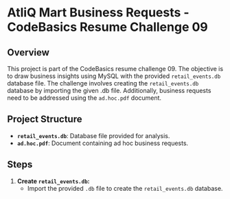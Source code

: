 # AtliQ Mart Business Requests - CodeBasics Resume Challenge 09

## Overview

This project is part of the CodeBasics resume challenge 09. The objective is to draw business insights using MySQL with the provided `retail_events.db` database file. The challenge involves creating the `retail_events.db` database by importing the given .db file. Additionally, business requests need to be addressed using the `ad.hoc.pdf` document.

## Project Structure

- **`retail_events.db`**: Database file provided for analysis.
- **`ad.hoc.pdf`**: Document containing ad hoc business requests.

## Steps

1. **Create `retail_events.db`:**
   - Import the provided `.db` file to create the `retail_events.db` database.
